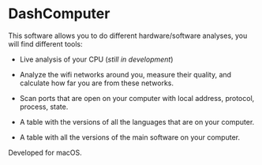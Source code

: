 # DashComputer

This software allows you to do different hardware/software analyses, you will find different tools:

- Live analysis of your CPU (_still in development_)

- Analyze the wifi networks around you, measure their quality, and calculate how far you are from these networks.

- Scan ports that are open on your computer with local address, protocol, process, state.

- A table with the versions of all the languages that are on your computer.

- A table with all the versions of the main software on your computer.

Developed for macOS.
